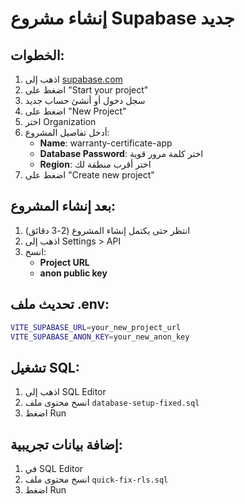 # إنشاء مشروع Supabase جديد

## الخطوات:

1. اذهب إلى [supabase.com](https://supabase.com)
2. اضغط على "Start your project"
3. سجل دخول أو أنشئ حساب جديد
4. اضغط على "New Project"
5. اختر Organization
6. أدخل تفاصيل المشروع:
   - **Name**: warranty-certificate-app
   - **Database Password**: اختر كلمة مرور قوية
   - **Region**: اختر أقرب منطقة لك
7. اضغط على "Create new project"

## بعد إنشاء المشروع:

1. انتظر حتى يكتمل إنشاء المشروع (2-3 دقائق)
2. اذهب إلى Settings > API
3. انسخ:
   - **Project URL**
   - **anon public key**

## تحديث ملف .env:

```bash
VITE_SUPABASE_URL=your_new_project_url
VITE_SUPABASE_ANON_KEY=your_new_anon_key
```

## تشغيل SQL:

1. اذهب إلى SQL Editor
2. انسخ محتوى ملف `database-setup-fixed.sql`
3. اضغط Run

## إضافة بيانات تجريبية:

1. في SQL Editor
2. انسخ محتوى ملف `quick-fix-rls.sql`
3. اضغط Run
